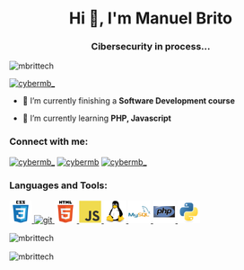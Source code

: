 <h1 align="center">Hi 👋, I'm Manuel Brito</h1>
<h3 align="center">Cibersecurity in process...</h3>

<p align="left"> <img src="https://komarev.com/ghpvc/?username=mbrittech&label=Profile%20views&color=0e75b6&style=flat" alt="mbrittech" /> </p>

<p align="left"> <a href="https://twitter.com/cybermb_" target="blank"><img src="https://img.shields.io/twitter/follow/cybermb_?logo=twitter&style=for-the-badge" alt="cybermb_" /></a> 
</p>

- 🔭 I’m currently finishing a **Software Development course**

- 🌱 I’m currently learning **PHP, Javascript**

<h3 align="left">Connect with me:</h3>
<p align="left">
<a href="https://twitter.com/cybermb_" target="blank"><img align="center" src="https://raw.githubusercontent.com/rahuldkjain/github-profile-readme-generator/master/src/images/icons/Social/twitter.svg" alt="cybermb_" height="30" width="40" /></a>
<a href="https://linkedin.com/in/cybermb" target="blank"><img align="center" src="https://raw.githubusercontent.com/rahuldkjain/github-profile-readme-generator/master/src/images/icons/Social/linked-in-alt.svg" alt="cybermb" height="30" width="40" /></a>
<a href="https://instagram.com/cybermb_" target="blank"><img align="center" src="https://raw.githubusercontent.com/rahuldkjain/github-profile-readme-generator/master/src/images/icons/Social/instagram.svg" alt="cybermb_" height="30" width="40" /></a>
</p>

<h3 align="left">Languages and Tools:</h3>
<p align="left"> <a href="https://www.w3schools.com/css/" target="_blank" rel="noreferrer"> <img src="https://raw.githubusercontent.com/devicons/devicon/master/icons/css3/css3-original-wordmark.svg" alt="css3" width="40" height="40"/> </a> <a href="https://git-scm.com/" target="_blank" rel="noreferrer"> <img src="https://www.vectorlogo.zone/logos/git-scm/git-scm-icon.svg" alt="git" width="40" height="40"/> </a> <a href="https://www.w3.org/html/" target="_blank" rel="noreferrer"> <img src="https://raw.githubusercontent.com/devicons/devicon/master/icons/html5/html5-original-wordmark.svg" alt="html5" width="40" height="40"/> </a> <a href="https://developer.mozilla.org/en-US/docs/Web/JavaScript" target="_blank" rel="noreferrer"> <img src="https://raw.githubusercontent.com/devicons/devicon/master/icons/javascript/javascript-original.svg" alt="javascript" width="40" height="40"/> </a> <a href="https://www.linux.org/" target="_blank" rel="noreferrer"> <img src="https://raw.githubusercontent.com/devicons/devicon/master/icons/linux/linux-original.svg" alt="linux" width="40" height="40"/> </a> <a href="https://www.mysql.com/" target="_blank" rel="noreferrer"> <img src="https://raw.githubusercontent.com/devicons/devicon/master/icons/mysql/mysql-original-wordmark.svg" alt="mysql" width="40" height="40"/> </a> <a href="https://www.php.net" target="_blank" rel="noreferrer"> <img src="https://raw.githubusercontent.com/devicons/devicon/master/icons/php/php-original.svg" alt="php" width="40" height="40"/> </a> <a href="https://www.python.org" target="_blank" rel="noreferrer"> <img src="https://raw.githubusercontent.com/devicons/devicon/master/icons/python/python-original.svg" alt="python" width="40" height="40"/> </a> </p>

<p><img align="center" src="https://github-readme-stats.vercel.app/api?username=mbrittech&show_icons=true&locale=en" alt="mbrittech" /></p>

<p><img align="center"src="https://github-readme-stats.vercel.app/api/top-langs?username=mbrittech&show_icons=true&locale=en&layout=compact" alt="mbrittech" /></p>



